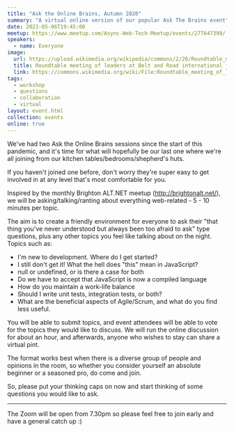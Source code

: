 ```yaml
---
title: "Ask the Online Brains, Autumn 2020"
summary: "A virtual online version of our popular Ask The Brains event"
date: 2021-05-06T19:45:00
meetup: https://www.meetup.com/Async-Web-Tech-Meetup/events/277647399/
speakers:
  - name: Everyone
image:
  url: https://upload.wikimedia.org/wikipedia/commons/2/20/Roundtable_meeting_of_leaders_at_Belt_and_Road_international_forum.jpg
  title: Roundtable meeting of leaders at Belt and Road international forum
  link: https://commons.wikimedia.org/wiki/File:Roundtable_meeting_of_leaders_at_Belt_and_Road_international_forum.jpg
tags:
  - workshop
  - questions
  - collaboration
  - virtual
layout: event.html
collection: events
online: true
---
```

We've had two Ask the Online Brains sessions since the start of this pandemic, and it's time for what will hopefully be our last one where we're all joining from our kitchen tables/bedrooms/shepherd's huts.

If you haven't joined one before, don't worry they're super easy to get involved in at any level that's most comfortable for you.

Inspired by the monthly Brighton ALT.NET meetup (http://brightonalt.net/), we will be asking/talking/ranting about everything web-related - 5 - 10 minutes per topic.

The aim is to create a friendly environment for everyone to ask their "that thing you've never understood but always been too afraid to ask" type questions, plus any other topics you feel like talking about on the night. Topics such as:

- I'm new to development. Where do I get started?
- I still don't get it! What the hell does "this" mean in JavaScript?
- null or undefined, or is there a case for both
- Do we have to accept that JavaScript is now a compiled language
- How do you maintain a work-life balance
- Should I write unit tests, integration tests, or both?
- What are the beneficial aspects of Agile/Scrum, and what do you find less useful.

You will be able to submit topics, and event attendees will be able to vote for the topics they would like to discuss. We will run the online discussion for about an hour, and afterwards, anyone who wishes to stay can share a virtual pint.

The format works best when there is a diverse group of people and opinions in the room, so whether you consider yourself an absolute beginner or a seasoned pro, do come and join.

So, please put your thinking caps on now and start thinking of some questions you would like to ask.

***

The Zoom will be open from 7.30pm so please feel free to join early and have a general catch up :)
